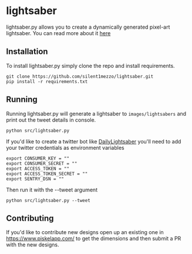 # lightsaber

lightsaber.py allows you to create a dynamically generated pixel-art lightsaber. You can read more about it [here](https://procrastinatingdev.com/using-python-to-generate-over-10000-unique-8-bit-lightsabers/)

## Installation

To install lightsaber.py simply clone the repo and install requirements.

```
git clone https://github.com/silent1mezzo/lightsaber.git
pip install -r requirements.txt
```

## Running

Running lightsaber.py will generate a lightsaber to `images/lightsabers` and print out the tweet details in console.

`python src/lightsaber.py` 

If you'd like to create a twitter bot like [DailyLightsaber](https://twitter.com/dailylightsaber) you'll need to add your twitter credentials as environment variables

```
export CONSUMER_KEY = ""
export CONSUMER_SECRET = ""
export ACCESS_TOKEN = ""
export ACCESS_TOKEN_SECRET = ""
export SENTRY_DSN = ""
```

Then run it with the --tweet argument

`python src/lightsaber.py --tweet`

## Contributing

If you'd like to contribute new designs open up an existing one in https://www.piskelapp.com/ to get the dimensions and then submit a PR with the new designs.
